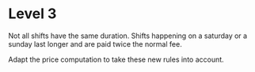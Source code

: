 # Level 3

Not all shifts have the same duration.
Shifts happening on a saturday or a sunday last longer and are paid twice the normal fee.

Adapt the price computation to take these new rules into account.